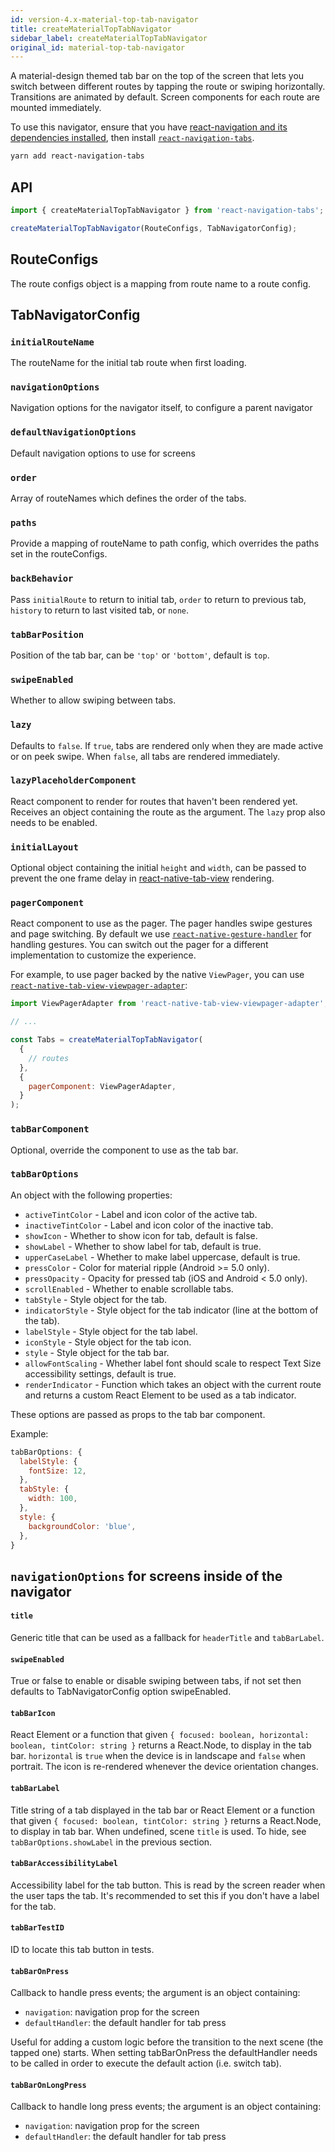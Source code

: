 ```yaml
---
id: version-4.x-material-top-tab-navigator
title: createMaterialTopTabNavigator
sidebar_label: createMaterialTopTabNavigator
original_id: material-top-tab-navigator
---
```


A material-design themed tab bar on the top of the screen that lets you switch between different routes by tapping the route or swiping horizontally. Transitions are animated by default. Screen components for each route are mounted immediately.

To use this navigator, ensure that you have [react-navigation and its dependencies installed](getting-started.html), then install [`react-navigation-tabs`](https://github.com/react-navigation/tabs).

```sh
yarn add react-navigation-tabs
```

## API

```js
import { createMaterialTopTabNavigator } from 'react-navigation-tabs';

createMaterialTopTabNavigator(RouteConfigs, TabNavigatorConfig);
```

## RouteConfigs

The route configs object is a mapping from route name to a route config.

## TabNavigatorConfig

### `initialRouteName`

The routeName for the initial tab route when first loading.

### `navigationOptions`

Navigation options for the navigator itself, to configure a parent navigator

### `defaultNavigationOptions`

Default navigation options to use for screens

### `order`

Array of routeNames which defines the order of the tabs.

### `paths`

Provide a mapping of routeName to path config, which overrides the paths set in the routeConfigs.

### `backBehavior`

Pass `initialRoute` to return to initial tab, `order` to return to previous tab, `history` to return to last visited tab, or `none`.

### `tabBarPosition`

Position of the tab bar, can be `'top'` or `'bottom'`, default is `top`.

### `swipeEnabled`

Whether to allow swiping between tabs.

### `lazy`

Defaults to `false`. If `true`, tabs are rendered only when they are made active or on peek swipe. When `false`, all tabs are rendered immediately.

### `lazyPlaceholderComponent`

React component to render for routes that haven't been rendered yet. Receives an object containing the route as the argument. The `lazy` prop also needs to be enabled.

### `initialLayout`

Optional object containing the initial `height` and `width`, can be passed to prevent the one frame delay in [react-native-tab-view](https://github.com/react-native-community/react-native-tab-view#avoid-one-frame-delay) rendering.

### `pagerComponent`

React component to use as the pager. The pager handles swipe gestures and page switching. By default we use [`react-native-gesture-handler`](https://github.com/kmagiera/react-native-gesture-handler) for handling gestures. You can switch out the pager for a different implementation to customize the experience.

For example, to use pager backed by the native `ViewPager`, you can use [`react-native-tab-view-viewpager-adapter`](https://github.com/software-mansion/react-native-tab-view-viewpager-adapter):

```js
import ViewPagerAdapter from 'react-native-tab-view-viewpager-adapter';

// ...

const Tabs = createMaterialTopTabNavigator(
  {
    // routes
  },
  {
    pagerComponent: ViewPagerAdapter,
  }
);
```

### `tabBarComponent`

Optional, override the component to use as the tab bar.

### `tabBarOptions`

An object with the following properties:

- `activeTintColor` - Label and icon color of the active tab.
- `inactiveTintColor` - Label and icon color of the inactive tab.
- `showIcon` - Whether to show icon for tab, default is false.
- `showLabel` - Whether to show label for tab, default is true.
- `upperCaseLabel` - Whether to make label uppercase, default is true.
- `pressColor` - Color for material ripple (Android >= 5.0 only).
- `pressOpacity` - Opacity for pressed tab (iOS and Android < 5.0 only).
- `scrollEnabled` - Whether to enable scrollable tabs.
- `tabStyle` - Style object for the tab.
- `indicatorStyle` - Style object for the tab indicator (line at the bottom of the tab).
- `labelStyle` - Style object for the tab label.
- `iconStyle` - Style object for the tab icon.
- `style` - Style object for the tab bar.
- `allowFontScaling` - Whether label font should scale to respect Text Size accessibility settings, default is true.
- `renderIndicator` - Function which takes an object with the current route and returns a custom React Element to be used as a tab indicator.

These options are passed as props to the tab bar component.

Example:

```js
tabBarOptions: {
  labelStyle: {
    fontSize: 12,
  },
  tabStyle: {
    width: 100,
  },
  style: {
    backgroundColor: 'blue',
  },
}
```

## `navigationOptions` for screens inside of the navigator

#### `title`

Generic title that can be used as a fallback for `headerTitle` and `tabBarLabel`.

#### `swipeEnabled`

True or false to enable or disable swiping between tabs, if not set then defaults to TabNavigatorConfig option swipeEnabled.

#### `tabBarIcon`

React Element or a function that given `{ focused: boolean, horizontal: boolean, tintColor: string }` returns a React.Node, to display in the tab bar. `horizontal` is `true` when the device is in landscape and `false` when portrait. The icon is re-rendered whenever the device orientation changes.

#### `tabBarLabel`

Title string of a tab displayed in the tab bar or React Element or a function that given `{ focused: boolean, tintColor: string }` returns a React.Node, to display in tab bar. When undefined, scene `title` is used. To hide, see `tabBarOptions.showLabel` in the previous section.

#### `tabBarAccessibilityLabel`

Accessibility label for the tab button. This is read by the screen reader when the user taps the tab. It's recommended to set this if you don't have a label for the tab.

#### `tabBarTestID`

ID to locate this tab button in tests.

#### `tabBarOnPress`

Callback to handle press events; the argument is an object containing:

- `navigation`: navigation prop for the screen
- `defaultHandler`: the default handler for tab press

Useful for adding a custom logic before the transition to the next scene (the
tapped one) starts. When setting tabBarOnPress the defaultHandler needs to be called in order to execute the default action (i.e. switch tab).

#### `tabBarOnLongPress`

Callback to handle long press events; the argument is an object containing:

- `navigation`: navigation prop for the screen
- `defaultHandler`: the default handler for tab press
